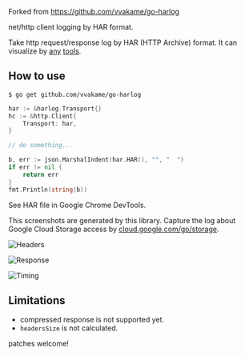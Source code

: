 Forked from https://github.com/vvakame/go-harlog

net/http client logging by HAR format.

Take http request/response log by HAR (HTTP Archive) format.
It can visualize by [any](https://developers.google.com/web/updates/2017/08/devtools-release-notes#har-imports) [tools](https://toolbox.googleapps.com/apps/har_analyzer/).

## How to use

```shell script
$ go get github.com/vvakame/go-harlog
```

```go
har := &harlog.Transport{}
hc := &http.Client{
    Transport: har,
}

// do something...

b, err := json.MarshalIndent(har.HAR(), "", "  ")
if err != nil {
    return err
}
fmt.Println(string(b))
```

See HAR file in Google Chrome DevTools.

This screenshots are generated by this library.
Capture the log about Google Cloud Storage access by [cloud.google.com/go/storage](https://godoc.org/cloud.google.com/go/storage).

![Headers](https://user-images.githubusercontent.com/125332/65957276-60f68f80-e487-11e9-86e4-dfcc5fe64f44.png)

![Response](https://user-images.githubusercontent.com/125332/65957297-6c49bb00-e487-11e9-8762-2c176cacc83a.png)

![Timing](https://user-images.githubusercontent.com/125332/65957313-779ce680-e487-11e9-9c00-f03c257b2ef3.png)


## Limitations

* compressed response is not supported yet.
* `headersSize` is not calculated.

patches welcome!
